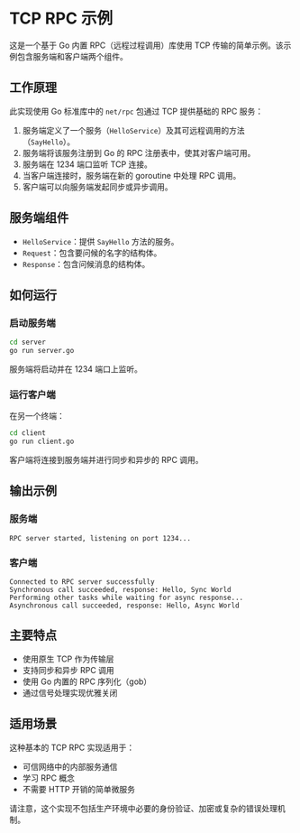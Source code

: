 # TCP RPC 示例

这是一个基于 Go 内置 RPC（远程过程调用）库使用 TCP 传输的简单示例。该示例包含服务端和客户端两个组件。

## 工作原理

此实现使用 Go 标准库中的 `net/rpc` 包通过 TCP 提供基础的 RPC 服务：

1. 服务端定义了一个服务（`HelloService`）及其可远程调用的方法（`SayHello`）。
2. 服务端将该服务注册到 Go 的 RPC 注册表中，使其对客户端可用。
3. 服务端在 1234 端口监听 TCP 连接。
4. 当客户端连接时，服务端在新的 goroutine 中处理 RPC 调用。
5. 客户端可以向服务端发起同步或异步调用。

## 服务端组件

- `HelloService`：提供 `SayHello` 方法的服务。
- `Request`：包含要问候的名字的结构体。
- `Response`：包含问候消息的结构体。

## 如何运行

### 启动服务端

```bash
cd server
go run server.go
```

服务端将启动并在 1234 端口上监听。

### 运行客户端

在另一个终端：

```bash
cd client
go run client.go
```

客户端将连接到服务端并进行同步和异步的 RPC 调用。

## 输出示例

### 服务端
```
RPC server started, listening on port 1234...
```

### 客户端
```
Connected to RPC server successfully
Synchronous call succeeded, response: Hello, Sync World
Performing other tasks while waiting for async response...
Asynchronous call succeeded, response: Hello, Async World
```

## 主要特点

- 使用原生 TCP 作为传输层
- 支持同步和异步 RPC 调用
- 使用 Go 内置的 RPC 序列化（gob）
- 通过信号处理实现优雅关闭

## 适用场景

这种基本的 TCP RPC 实现适用于：
- 可信网络中的内部服务通信
- 学习 RPC 概念
- 不需要 HTTP 开销的简单微服务

请注意，这个实现不包括生产环境中必要的身份验证、加密或复杂的错误处理机制。